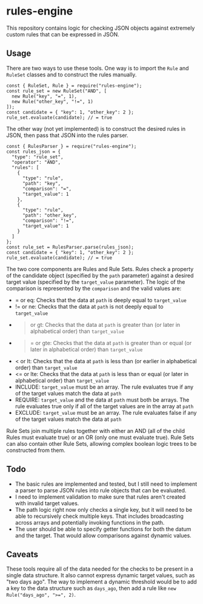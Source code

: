 # rules-engine
This repository contains logic for checking JSON objects against extremely custom rules that can be expressed in JSON.

## Usage
There are two ways to use these tools. One way is to import the `Rule` and `RuleSet` classes and to construct the rules manually.
```
const { RuleSet, Rule } = require("rules-engine");
const rule_set = new RuleSet("AND", [
  new Rule("key", "=", 1),
  new Rule("other_key", "!=", 1)
]);
const candidate = { "key": 1, "other_key": 2 };
rule_set.evaluate(candidate); // = true
```
The other way (not yet implemented) is to construct the desired rules in JSON, then pass that JSON into the rules parser.
```
const { RulesParser } = require("rules-engine");
const rules_json = {
  "type": "rule_set",
  "operator": "AND",
  "rules": [
    {
      "type": "rule",
      "path": "key",
      "comparison": "=",
      "target_value": 1
    },
    {
      "type": "rule",
      "path": "other_key",
      "comparison": "!=",
      "target_value": 1
    }
  ]
};
const rule_set = RulesParser.parse(rules_json);
const candidate = { "key": 1, "other_key": 2 };
rule_set.evaluate(candidate); // = true
```

The two core components are Rules and Rule Sets. Rules check a property of the candidate object (specified by the `path` parameter) against a desired target value (specified by the `target_value` parameter). The logic of the comparison is represented by the `comparison` and the valid values are:
* = or eq: Checks that the data at `path` is deeply equal to `target_value`
* != or ne: Checks that the data at `path` is not deeply equal to `target_value`
* > or gt: Checks that the data at `path` is greater than (or later in alphabetical order) than `target_value`
* >= or gte: Checks that the data at `path` is greater than or equal (or later in alphabetical order) than `target_value`
* < or lt: Checks that the data at `path` is less than (or earlier in alphabetical order) than `target_value`
* <= or lte: Checks that the data at `path` is less than or equal (or later in alphabetical order) than `target_value`
* INCLUDE: `target_value` must be an array. The rule evaluates true if any of the target values match the data at `path`
* REQUIRE: `target_value` and the data at `path` must both be arrays. The rule evaluates true only if all of the target values are in the array at `path`
* EXCLUDE: `target_value` must be an array. The rule evaluates false if any of the target values match the data at `path`

Rule Sets join multiple rules together with either an AND (all of the child Rules must evaluate true) or an OR (only one must evaluate true). Rule Sets can also contain other Rule Sets, allowing complex boolean logic trees to be constructed from them.


## Todo
* The basic rules are implemented and tested, but I still need to implement a parser to parse JSON rules into rule objects that can be evaluated. 
* I need to implement validation to make sure that rules aren't created with invalid target values. 
* The path logic right now only checks a single key, but it will need to be able to recursively check multiple keys. That includes broadcasting across arrays and potentially invoking functions in the path.
* The user should be able to specify getter functions for both the datum and the target. That would allow comparisons against dynamic values.

## Caveats
These tools require all of the data needed for the checks to be present in a single data structure. It also cannot express dynamic target values, such as "two days ago". The way to implement a dynamic threshold would be to add a key to the data structure such as `days_ago`, then add a rule like `new Rule("days_ago", ">=", 2)`.
